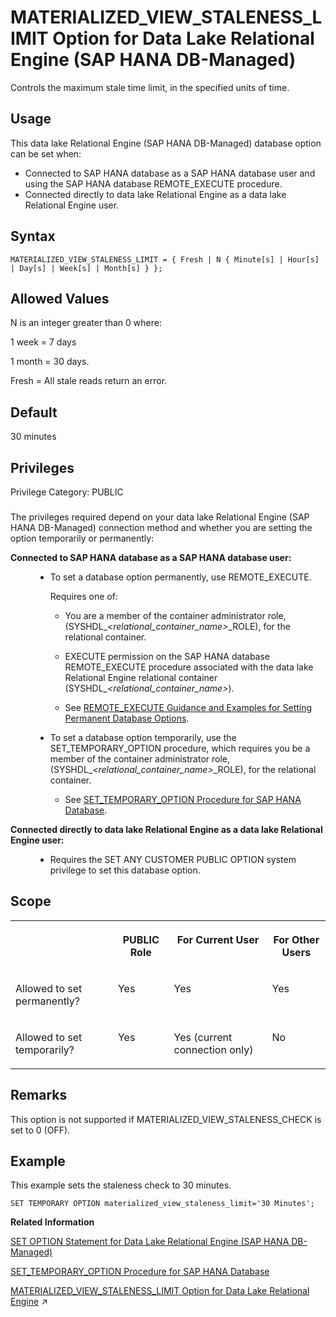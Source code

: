 <!-- loio7ac82c4f1cfb46bbb18966f957d91b3d -->

# MATERIALIZED\_VIEW\_STALENESS\_LIMIT Option for Data Lake Relational Engine \(SAP HANA DB-Managed\)

Controls the maximum stale time limit, in the specified units of time.



<a name="loio7ac82c4f1cfb46bbb18966f957d91b3d__section_dzz_4jj_kyb"/>

## Usage

This data lake Relational Engine \(SAP HANA DB-Managed\) database option can be set when:

-   Connected to SAP HANA database as a SAP HANA database user and using the SAP HANA database REMOTE\_EXECUTE procedure.
-   Connected directly to data lake Relational Engine as a data lake Relational Engine user.



<a name="loio7ac82c4f1cfb46bbb18966f957d91b3d__section_opx_gb2_qrb"/>

## Syntax

```
MATERIALIZED_VIEW_STALENESS_LIMIT = { Fresh | N { Minute[s] | Hour[s] | Day[s] | Week[s] | Month[s] } };
```



<a name="loio7ac82c4f1cfb46bbb18966f957d91b3d__section_bs4_hb2_qrb"/>

## Allowed Values

N is an integer greater than 0 where:

1 week = 7 days

1 month = 30 days.

Fresh = All stale reads return an error.



<a name="loio7ac82c4f1cfb46bbb18966f957d91b3d__section_eyh_3b2_qrb"/>

## Default

30 minutes



<a name="loio7ac82c4f1cfb46bbb18966f957d91b3d__section_zdd_l4b_dxb"/>

## Privileges

Privilege Category: PUBLIC



### 

The privileges required depend on your data lake Relational Engine \(SAP HANA DB-Managed\) connection method and whether you are setting the option temporarily or permanently:


<dl>
<dt><b>

Connected to SAP HANA database as a SAP HANA database user:

</b></dt>
<dd>

-   To set a database option permanently, use REMOTE\_EXECUTE.

    Requires one of:

    -   You are a member of the container administrator role, \(SYSHDL\_*<relational\_container\_name\>*\_ROLE\), for the relational container.
    -   EXECUTE permission on the SAP HANA database REMOTE\_EXECUTE procedure associated with the data lake Relational Engine relational container \(SYSHDL\_*<relational\_container\_name\>*\).

    -   See [REMOTE\_EXECUTE Guidance and Examples for Setting Permanent Database Options](remote-execute-guidance-and-examples-for-setting-permanent-database-options-0023bea.md).


-   To set a database option temporarily, use the SET\_TEMPORARY\_OPTION procedure, which requires you be a member of the container administrator role, \(SYSHDL\_*<relational\_container\_name\>*\_ROLE\), for the relational container.

    -   See [SET\_TEMPORARY\_OPTION Procedure for SAP HANA Database](../080-sap-hana-database-for-data-lake-relational-engine/set-temporary-option-procedure-for-sap-hana-database-abcd703.md).





</dd><dt><b>

Connected directly to data lake Relational Engine as a data lake Relational Engine user:

</b></dt>
<dd>

-   Requires the SET ANY CUSTOMER PUBLIC OPTION system privilege to set this database option.



</dd>
</dl>



<a name="loio7ac82c4f1cfb46bbb18966f957d91b3d__section_qhk_jb2_qrb"/>

## Scope


<table>
<tr>
<th valign="top">

 

</th>
<th valign="top">

PUBLIC Role

</th>
<th valign="top">

For Current User

</th>
<th valign="top">

For Other Users

</th>
</tr>
<tr>
<td valign="top">

Allowed to set permanently?

</td>
<td valign="top">

Yes

</td>
<td valign="top">

Yes

</td>
<td valign="top">

Yes

</td>
</tr>
<tr>
<td valign="top">

Allowed to set temporarily?

</td>
<td valign="top">

Yes

</td>
<td valign="top">

Yes \(current connection only\)

</td>
<td valign="top">

No

</td>
</tr>
</table>



<a name="loio7ac82c4f1cfb46bbb18966f957d91b3d__section_cyq_kb2_qrb"/>

## Remarks

This option is not supported if MATERIALIZED\_VIEW\_STALENESS\_CHECK is set to 0 \(OFF\).



<a name="loio7ac82c4f1cfb46bbb18966f957d91b3d__section_x2j_lh2_qrb"/>

## Example

This example sets the staleness check to 30 minutes.

```
SET TEMPORARY OPTION materialized_view_staleness_limit='30 Minutes';
```

**Related Information**  


[SET OPTION Statement for Data Lake Relational Engine \(SAP HANA DB-Managed\)](../030-sql-statements/set-option-statement-for-data-lake-relational-engine-sap-hana-db-managed-84a37a4.md "Changes options that affect the behavior of the database and its compatibility with Transact-SQL. Setting the value of an option can change the behavior for all users or an individual user, in either a temporary or permanent scope.")

[SET\_TEMPORARY\_OPTION Procedure for SAP HANA Database](../080-sap-hana-database-for-data-lake-relational-engine/set-temporary-option-procedure-for-sap-hana-database-abcd703.md "Grant database options temporarily for the current connection only on a data lake Relational Engine relational container.")

[MATERIALIZED_VIEW_STALENESS_LIMIT Option for Data Lake Relational Engine](https://help.sap.com/viewer/19b3964099384f178ad08f2d348232a9/2023_4_QRC/en-US/f444eb30bf634e93a0e63edb1a85ffa8.html "Controls the maximum stale time limit, in the specified units of time.") :arrow_upper_right:

